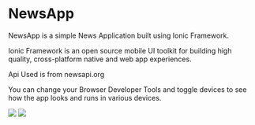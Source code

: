 # NewsApp
NewsApp is a simple News Application built using Ionic Framework.

Ionic Framework is an open source mobile UI toolkit for building high quality, 
cross-platform native and web app experiences. 

Api Used is from newsapi.org

You can change your Browser Developer Tools and toggle devices
to see how the app looks and runs in various devices.

<img src="https://user-images.githubusercontent.com/45977029/86264392-13f34580-bbe0-11ea-8e4d-e8d3dc5c3cd3.PNG" />
<img src="https://user-images.githubusercontent.com/45977029/86264462-2bcac980-bbe0-11ea-87da-d255767eb935.PNG" />


